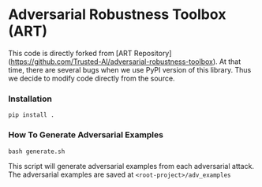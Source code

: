 # Adversarial Robustness Toolbox (ART) 
This code is directly forked from [ART Repository] (https://github.com/Trusted-AI/adversarial-robustness-toolbox). At that time, there are several bugs when we use PyPI version of this library. Thus we decide to modify code directly from the source.

### Installation

```
pip install .
```

### How To Generate Adversarial Examples

```
bash generate.sh
```

This script will generate adversarial examples from each adversarial attack. The adversarial examples are saved at `<root-project>/adv_examples`




